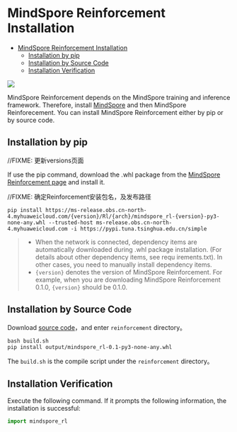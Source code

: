 # MindSpore Reinforcement Installation

<!-- TOC -->

- [MindSpore Reinforcement Installation](#mindspore-reinforcement-installation)
    - [Installation by pip](#installation-by-pip)
    - [Installation by Source Code](#installation-by-source-code)  
    - [Installation Verification](#installation-verification)

<!-- /TOC -->

<a href="https://gitee.com/mindspore/docs/blob/r1.5/docs/reinforcement/docs/source_en/reinforcement_install.md" target="_blank"><img src="https://gitee.com/mindspore/docs/raw/r1.5/resource/_static/logo_source_en.png"></a>

MindSpore Reinforcement depends on the MindSpore training and inference framework. Therefore, install [MindSpore](https://gitee.com/mindspore/mindspore#%E5%AE%89%E8%A3%85) and then MindSpore Reinforecement. You can install MindSpore Reinforcement either by pip or by source code.

## Installation by pip

//FIXME: 更新versions页面

If use the pip command, download the .whl package from the [MindSpore Reinforcement page](https://www.mindspore.cn/versions/en) and install it.

//FIXME: 确定Reinforcement安装包名，及发布路径

 ```shell
pip install https://ms-release.obs.cn-north-4.myhuaweicloud.com/{version}/Rl/{arch}/mindspore_rl-{version}-py3-none-any.whl --trusted-host ms-release.obs.cn-north-4.myhuaweicloud.com -i https://pypi.tuna.tsinghua.edu.cn/simple
```

> - When the network is connected, dependency items are automatically downloaded during .whl package installation. (For details about other dependency items, see requ    irements.txt). In other cases, you need to manually install dependency items.
> - `{version}` denotes the version of MindSpore Reinforcement. For example, when you are downloading MindSpore Reinforcement 0.1.0, `{version}` should be 0.1.0.

## Installation by Source Code

Download [source code](https://gitee.com/mindspore/reinforcement)，and enter `reinforcement` directory。

```shell
bash build.sh
pip install output/mindspore_rl-0.1-py3-none-any.whl
```

The `build.sh` is the compile script under the `reinforcement` directory。

## Installation Verification

Execute the following command. If it prompts the following information, the installation is successful:

```python
import mindspore_rl
```

